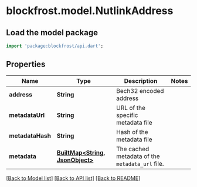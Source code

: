 # blockfrost.model.NutlinkAddress

## Load the model package
```dart
import 'package:blockfrost/api.dart';
```

## Properties
Name | Type | Description | Notes
------------ | ------------- | ------------- | -------------
**address** | **String** | Bech32 encoded address | 
**metadataUrl** | **String** | URL of the specific metadata file | 
**metadataHash** | **String** | Hash of the metadata file | 
**metadata** | [**BuiltMap&lt;String, JsonObject&gt;**](JsonObject.md) | The cached metadata of the `metadata_url` file. | 

[[Back to Model list]](../README.md#documentation-for-models) [[Back to API list]](../README.md#documentation-for-api-endpoints) [[Back to README]](../README.md)


